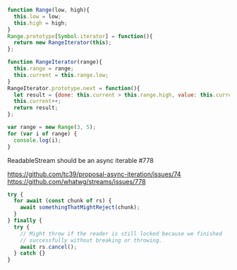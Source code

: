 ```js

function Range(low, high){
  this.low = low;
  this.high = high;
}
Range.prototype[Symbol.iterator] = function(){
  return new RangeIterator(this);
};

function RangeIterator(range){
  this.range = range;
  this.current = this.range.low;
}
RangeIterator.prototype.next = function(){
  let result = {done: this.current > this.range.high, value: this.current};
  this.current++;
  return result;
};

var range = new Range(3, 5);
for (var i of range) {
  console.log(i);
}

```


ReadableStream should be an async iterable #778

https://github.com/tc39/proposal-async-iteration/issues/74
https://github.com/whatwg/streams/issues/778


```js
try {
  for await (const chunk of rs) {
    await somethingThatMightReject(chunk);
  }
} finally {
  try {
    // Might throw if the reader is still locked because we finished
    // successfully without breaking or throwing.
    await rs.cancel();
  } catch {}
}
```

